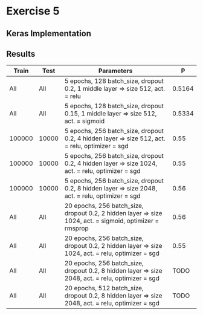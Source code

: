 # Exercise 5

## Keras Implementation



## Results

Train | Test | Parameters | P	
-----|------|------|-------
All|All|5 epochs, 128 batch_size, dropout 0.2, 1 middle layer => size 512, act. = relu| 0.5164
All|All|5 epochs, 128 batch_size, dropout 0.15, 1 middle layer => size 512, act. = sigmoid| 0.5334
100000|10000|5 epochs, 256 batch_size, dropout 0.2, 4 hidden layer => size 512, act. = relu, optimizer = sgd| 0.55
100000|10000|5 epochs, 256 batch_size, dropout 0.2, 4 hidden layer => size 1024, act. = relu, optimizer = sgd| 0.55
100000|10000|5 epochs, 256 batch_size, dropout 0.2, 8 hidden layer => size 2048, act. = relu, optimizer = sgd| 0.56
All|All|20 epochs, 256 batch_size, dropout 0.2, 2 hidden layer => size 1024, act. = sigmoid, optimizer = rmsprop| 0.56
All|All|20 epochs, 256 batch_size, dropout 0.2, 2 hidden layer => size 1024, act. = relu, optimizer = sgd| 0.55
All|All|20 epochs, 256 batch_size, dropout 0.2, 8 hidden layer => size 2048, act. = relu, optimizer = sgd| TODO
All|All|20 epochs, 512 batch_size, dropout 0.2, 8 hidden layer => size 2048, act. = relu, optimizer = sgd| TODO 
